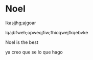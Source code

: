 # Noel
lkasjjhg;ajgoar

lqajbfweh;opweqjfiw;fhioqwejfkqebvke



Noel is the best



ya creo que se lo que hago